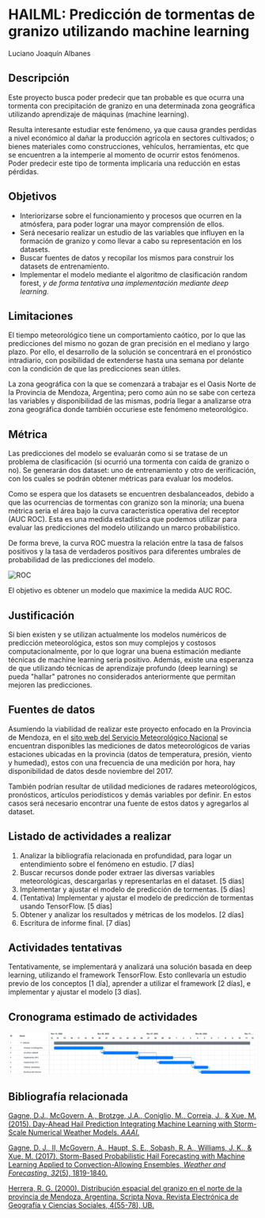 HAILML: Predicción de tormentas de granizo utilizando machine learning
===
Luciano Joaquín Albanes

## Descripción
Este proyecto busca poder predecir que tan probable es que ocurra una tormenta con precipitación de granizo en una determinada zona geográfica utilizando aprendizaje de máquinas (machine learning).

Resulta interesante estudiar este fenómeno, ya que causa grandes perdidas a nivel económico al dañar la producción agrícola en sectores cultivados; o bienes materiales como construcciones, vehículos, herramientas, etc que se encuentren a la intemperie al momento de ocurrir estos fenómenos. Poder predecir este tipo de tormenta implicaría una reducción en estas pérdidas.

## Objetivos
- Interiorizarse sobre el funcionamiento y procesos que ocurren en la atmósfera, para poder lograr una mayor comprensión de ellos.
- Será necesario realizar un estudio de las variables que influyen en la formación de granizo y como llevar a cabo su representación en los datasets.
 - Buscar fuentes de datos y recopilar los mismos para construir los datasets de entrenamiento.
 - Implementar el modelo mediante el algoritmo de clasificación random forest, _y de forma tentativa una implementación mediante deep learning._

## Limitaciones
El tiempo meteorológico tiene un comportamiento caótico, por lo que las predicciones del mismo no gozan de gran precisión en el mediano y largo plazo. Por ello, el desarrollo de la solución se concentrará en el pronóstico intradiario, con posibilidad de extenderse hasta una semana por delante con la condición de que las predicciones sean útiles.

La zona geográfica con la que se comenzará a trabajar es el Oasis Norte de la Provincia de Mendoza, Argentina; pero como aún no se sabe con certeza las variables y disponibilidad de las mismas, podría llegar a analizarse otra zona geográfica donde también occuriese este fenómeno meteorológico.

## Métrica
Las predicciones del modelo se evaluarán como si se tratase de un problema de clasificación (si ocurrió una tormenta con caída de granizo o no). Se generarán dos dataset: uno de entrenamiento y otro de verificación, con los cuales se podrán obtener métricas para evaluar los modelos.

Como se espera que los datasets se encuentren desbalanceados, debido a que las ocurrencias de tormentas con granizo son la minoría; una buena métrica seria el área bajo la curva característica operativa del receptor (AUC ROC). Esta es una medida estadística que podemos utilizar para evaluar las predicciones del modelo utilizando un marco probabilístico.

De forma breve, la curva ROC muestra la relación entre la tasa de falsos positivos y la tasa de 
verdaderos positivos para diferentes umbrales de probabilidad de las predicciones del modelo.

![ROC](https://upload.wikimedia.org/wikipedia/commons/1/13/Roc_curve.svg)

El objetivo es obtener un modelo que maximice la medida AUC ROC.

## Justificación
Si bien existen y se utilizan actualmente los modelos numéricos de predicción meteorológica, estos son muy complejos y costosos computacionalmente, por lo que lograr una buena estimación mediante técnicas de machine learning sería positivo. Además, existe una esperanza de que utilizando técnicas de aprendizaje profundo (deep learning) se pueda "hallar" patrones no considerados anteriormente que permitan mejoren las predicciones.

## Fuentes de datos
Asumiendo la viabilidad de realizar este proyecto enfocado en la Provincia de Mendoza, en el [sito web del Servicio Meteorológico Nacional](https://www.smn.gob.ar/descarga-de-datos) se encuentran disponibles las mediciones de datos meteorológicos de varias estaciones ubicadas en la provincia (datos de temperatura, presión, viento y humedad), estos con una frecuencia de una medición por hora, hay disponibilidad de datos desde noviembre del 2017.

También podrían resultar de utilidad mediciones de radares meteorológicos, pronósticos, artículos periodísticos y demás variables por definir. En estos casos será necesario encontrar una fuente de estos datos y agregarlos al dataset.

## Listado de actividades a realizar
1. Analizar la bibliografía relacionada en profundidad, para logar un entendimiento sobre el fenómeno en estudio. [7 días]
2. Buscar recursos donde poder extraer las diversas variables meteorológicas, descargarlas y representarlas en el dataset. [5 días]
3. Implementar y ajustar el modelo de predicción de tormentas. [5 días]
4. (Tentativa) Implementar y ajustar el modelo de predicción de tormentas usando TensorFlow. [5 días]
5. Obtener y analizar los resultados y métricas de los modelos. [2 días]
7. Escritura de informe final. [7 días]

## Actividades tentativas
Tentativamente, se implementará y analizará una solución basada en deep learning, utilizando el framework TensorFlow.
Esto conllevaría un estudio previo de los conceptos [1 día], aprender a utilizar el framework [2 días], e implementar y ajustar el modelo [3 días].

## Cronograma estimado de actividades

![Gantt](./attachments/gantt.png)

## Bibliografía relacionada
[Gagne, D.J., McGovern, A., Brotzge, J.A., Coniglio, M., Correia, J., & Xue, M. (2015). Day-Ahead Hail Prediction Integrating Machine Learning with Storm-Scale Numerical Weather Models. _AAAI_.](https://www.researchgate.net/publication/283796331_Day-Ahead_Hail_Prediction_Integrating_Machine_Learning_with_Storm-Scale_Numerical_Weather_Models)

[Gagne, D. J., II, McGovern, A., Haupt, S. E., Sobash, R. A., Williams, J. K., & Xue, M. (2017). Storm-Based Probabilistic Hail Forecasting with Machine Learning Applied to Convection-Allowing Ensembles, _Weather and Forecasting_, _32_(5), 1819-1840.](https://journals.ametsoc.org/view/journals/wefo/32/5/waf-d-17-0010_1.xml)

[Herrera, R. G. (2000). Distribución espacial del granizo en el norte de la provincia de Mendoza, Argentina. Scripta Nova. Revista Electrónica de Geografía y Ciencias Sociales, 4(55-78), UB.](https://revistes.ub.edu/index.php/ScriptaNova/article/view/199)

